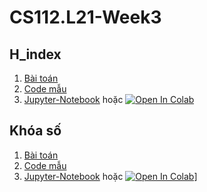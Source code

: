 # CS112.L21-Week3
## H_index
1. [Bài toán][1]
2. [Code mẫu][3]
3. [Jupyter-Notebook][4] hoặc [![Open In Colab](https://colab.research.google.com/assets/colab-badge.svg)](https://colab.research.google.com/drive/1fkQ9khqrxZS4BiikklWJWLZTqevkIQML?usp=sharing)
## Khóa số
1. [Bài toán][5]
2. [Code mẫu][7]
3. [Jupyter-Notebook][8] hoặc [![Open In Colab](https://colab.research.google.com/assets/colab-badge.svg)](https://colab.research.google.com/drive/1_4t2X7ZAdomxFj0VNVhyPL4utygQ6D8z?usp=sharing)]

[5]:https://github.com/danhhuynh25029/CS112.L21/blob/master/Week_4/Khoa_so/Khoa_so.pdf

[7]:https://github.com/danhhuynh25029/CS112.L21/blob/master/Week_4/Khoa_so/Khoa_so.py

[8]:https://github.com/danhhuynh25029/CS112.L21/blob/master/Week_4/Khoa_so/Khoa_so.ipynb

[1]:https://github.com/danhhuynh25029/CS112.L21/blob/master/Week_4/H_index/H-index.pdf

[3]:https://github.com/danhhuynh25029/CS112.L21/blob/master/Week_4/H_index/H_index.py

[4]:https://github.com/danhhuynh25029/CS112.L21/blob/master/Week_4/H_index/H_index.ipynb
